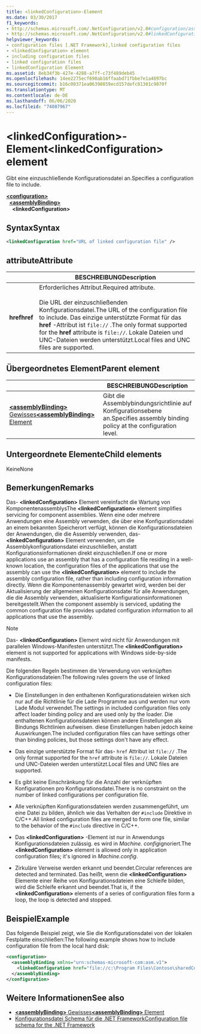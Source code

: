 ```yaml
---
title: <linkedConfiguration>-Element
ms.date: 03/30/2017
f1_keywords:
- http://schemas.microsoft.com/.NetConfiguration/v2.0#configuration/assemblyBinding/linkedConfiguration
- http://schemas.microsoft.com/.NetConfiguration/v2.0#linkedConfiguration
helpviewer_keywords:
- configuration files [.NET Framework],linked configuration files
- <linkedConfiguration> element
- including configuration files
- linked configuration files
- linkedConfiguration Element
ms.assetid: 8eb34f3b-427e-4288-a7ff-c73f489deb45
ms.openlocfilehash: 14ee2275ecf690ab16ffaabd71fbbe7e1a4897bc
ms.sourcegitcommit: b16c00371ea06398859ecd157defc81301c9070f
ms.translationtype: MT
ms.contentlocale: de-DE
ms.lasthandoff: 06/06/2020
ms.locfileid: "74087967"
---
```

# <a name="linkedconfiguration-element"></a><span data-ttu-id="5a4c9-102">\<linkedConfiguration>-Element</span><span class="sxs-lookup"><span data-stu-id="5a4c9-102">\<linkedConfiguration> element</span></span>

<span data-ttu-id="5a4c9-103">Gibt eine einzuschließende Konfigurationsdatei an.</span><span class="sxs-lookup"><span data-stu-id="5a4c9-103">Specifies a configuration file to include.</span></span>

[**\<configuration>**](configuration-element.md)\
&nbsp;&nbsp;[**\<assemblyBinding>**](assemblybinding-element-for-configuration.md)\
&nbsp;&nbsp;&nbsp;&nbsp;**\<linkedConfiguration>**

## <a name="syntax"></a><span data-ttu-id="5a4c9-104">Syntax</span><span class="sxs-lookup"><span data-stu-id="5a4c9-104">Syntax</span></span>

```xml
<linkedConfiguration href="URL of linked configuration file" />
```

## <a name="attribute"></a><span data-ttu-id="5a4c9-105">attribute</span><span class="sxs-lookup"><span data-stu-id="5a4c9-105">Attribute</span></span>

|           | <span data-ttu-id="5a4c9-106">BESCHREIBUNG</span><span class="sxs-lookup"><span data-stu-id="5a4c9-106">Description</span></span> |
| --------- | ----------- |
| <span data-ttu-id="5a4c9-107">**href**</span><span class="sxs-lookup"><span data-stu-id="5a4c9-107">**href**</span></span>  | <span data-ttu-id="5a4c9-108">Erforderliches Attribut.</span><span class="sxs-lookup"><span data-stu-id="5a4c9-108">Required attribute.</span></span><br><br><span data-ttu-id="5a4c9-109">Die URL der einzuschließenden Konfigurationsdatei.</span><span class="sxs-lookup"><span data-stu-id="5a4c9-109">The URL of the configuration file to include.</span></span> <span data-ttu-id="5a4c9-110">Das einzige unterstützte Format für das **href** -Attribut ist `file://` .</span><span class="sxs-lookup"><span data-stu-id="5a4c9-110">The only format supported for the **href** attribute is `file://`.</span></span> <span data-ttu-id="5a4c9-111">Lokale Dateien und UNC-Dateien werden unterstützt.</span><span class="sxs-lookup"><span data-stu-id="5a4c9-111">Local files and UNC files are supported.</span></span> |

## <a name="parent-element"></a><span data-ttu-id="5a4c9-112">Übergeordnetes Element</span><span class="sxs-lookup"><span data-stu-id="5a4c9-112">Parent element</span></span>

|     | <span data-ttu-id="5a4c9-113">BESCHREIBUNG</span><span class="sxs-lookup"><span data-stu-id="5a4c9-113">Description</span></span> |
| --- | ----------- |
| [<span data-ttu-id="5a4c9-114">**\<assemblyBinding>** Gewisses</span><span class="sxs-lookup"><span data-stu-id="5a4c9-114">**\<assemblyBinding>** Element</span></span>](assemblybinding-element-for-configuration.md) | <span data-ttu-id="5a4c9-115">Gibt die Assemblybindungsrichtlinie auf Konfigurationsebene an.</span><span class="sxs-lookup"><span data-stu-id="5a4c9-115">Specifies assembly binding policy at the configuration level.</span></span> |

## <a name="child-elements"></a><span data-ttu-id="5a4c9-116">Untergeordnete Elemente</span><span class="sxs-lookup"><span data-stu-id="5a4c9-116">Child elements</span></span>

<span data-ttu-id="5a4c9-117">Keine</span><span class="sxs-lookup"><span data-stu-id="5a4c9-117">None</span></span>

## <a name="remarks"></a><span data-ttu-id="5a4c9-118">Bemerkungen</span><span class="sxs-lookup"><span data-stu-id="5a4c9-118">Remarks</span></span>

<span data-ttu-id="5a4c9-119">Das- **\<linkedConfiguration>** Element vereinfacht die Wartung von Komponentenassemblys</span><span class="sxs-lookup"><span data-stu-id="5a4c9-119">The **\<linkedConfiguration>** element simplifies servicing for component assemblies.</span></span> <span data-ttu-id="5a4c9-120">Wenn eine oder mehrere Anwendungen eine Assembly verwenden, die über eine Konfigurationsdatei an einem bekannten Speicherort verfügt, können die Konfigurationsdateien der Anwendungen, die die Assembly verwenden, das- **\<linkedConfiguration>** Element verwenden, um die Assemblykonfigurationsdatei einzuschließen, anstatt Konfigurationsinformationen direkt einzuschließen.</span><span class="sxs-lookup"><span data-stu-id="5a4c9-120">If one or more applications use an assembly that has a configuration file residing in a well-known location, the configuration files of the applications that use the assembly can use the **\<linkedConfiguration>** element to include the assembly configuration file, rather than including configuration information directly.</span></span> <span data-ttu-id="5a4c9-121">Wenn die Komponentenassembly gewartet wird, werden bei der Aktualisierung der allgemeinen Konfigurationsdatei für alle Anwendungen, die die Assembly verwenden, aktualisierte Konfigurationsinformationen bereitgestellt.</span><span class="sxs-lookup"><span data-stu-id="5a4c9-121">When the component assembly is serviced, updating the common configuration file provides updated configuration information to all applications that use the assembly.</span></span>

> [!NOTE]
> <span data-ttu-id="5a4c9-122">Das- **\<linkedConfiguration>** Element wird nicht für Anwendungen mit parallelen Windows-Manifesten unterstützt.</span><span class="sxs-lookup"><span data-stu-id="5a4c9-122">The **\<linkedConfiguration>** element is not supported for applications with Windows side-by-side manifests.</span></span>

<span data-ttu-id="5a4c9-123">Die folgenden Regeln bestimmen die Verwendung von verknüpften Konfigurationsdateien:</span><span class="sxs-lookup"><span data-stu-id="5a4c9-123">The following rules govern the use of linked configuration files:</span></span>

- <span data-ttu-id="5a4c9-124">Die Einstellungen in den enthaltenen Konfigurationsdateien wirken sich nur auf die Richtlinie für die Lade Programme aus und werden nur vom Lade Modul verwendet.</span><span class="sxs-lookup"><span data-stu-id="5a4c9-124">The settings in included configuration files only affect loader binding policy and are used only by the loader.</span></span> <span data-ttu-id="5a4c9-125">Die enthaltenen Konfigurationsdateien können andere Einstellungen als Bindungs Richtlinien aufweisen. diese Einstellungen haben jedoch keine Auswirkungen.</span><span class="sxs-lookup"><span data-stu-id="5a4c9-125">The included configuration files can have settings other than binding policies, but those settings don't have any effect.</span></span>

- <span data-ttu-id="5a4c9-126">Das einzige unterstützte Format für das- `href` Attribut ist `file://` .</span><span class="sxs-lookup"><span data-stu-id="5a4c9-126">The only format supported for the `href` attribute is `file://`.</span></span> <span data-ttu-id="5a4c9-127">Lokale Dateien und UNC-Dateien werden unterstützt.</span><span class="sxs-lookup"><span data-stu-id="5a4c9-127">Local files and UNC files are supported.</span></span>

- <span data-ttu-id="5a4c9-128">Es gibt keine Einschränkung für die Anzahl der verknüpften Konfigurationen pro Konfigurationsdatei.</span><span class="sxs-lookup"><span data-stu-id="5a4c9-128">There is no constraint on the number of linked configurations per configuration file.</span></span>

- <span data-ttu-id="5a4c9-129">Alle verknüpften Konfigurationsdateien werden zusammengeführt, um eine Datei zu bilden, ähnlich wie das Verhalten der `#include` Direktive in C/C++.</span><span class="sxs-lookup"><span data-stu-id="5a4c9-129">All linked configuration files are merged to form one file, similar to the behavior of the `#include` directive in C/C++.</span></span>

- <span data-ttu-id="5a4c9-130">Das **\<linkedConfiguration>** -Element ist nur in Anwendungs Konfigurationsdateien zulässig. es wird in *Machine. config*ignoriert.</span><span class="sxs-lookup"><span data-stu-id="5a4c9-130">The **\<linkedConfiguration>** element is allowed only in application configuration files; it's ignored in *Machine.config*.</span></span>

- <span data-ttu-id="5a4c9-131">Zirkuläre Verweise werden erkannt und beendet.</span><span class="sxs-lookup"><span data-stu-id="5a4c9-131">Circular references are detected and terminated.</span></span> <span data-ttu-id="5a4c9-132">Das heißt, wenn die **\<linkedConfiguration>** Elemente einer Reihe von Konfigurationsdateien eine Schleife bilden, wird die Schleife erkannt und beendet.</span><span class="sxs-lookup"><span data-stu-id="5a4c9-132">That is, if the **\<linkedConfiguration>** elements of a series of configuration files form a loop, the loop is detected and stopped.</span></span>

## <a name="example"></a><span data-ttu-id="5a4c9-133">Beispiel</span><span class="sxs-lookup"><span data-stu-id="5a4c9-133">Example</span></span>

<span data-ttu-id="5a4c9-134">Das folgende Beispiel zeigt, wie Sie die Konfigurationsdatei von der lokalen Festplatte einschließen:</span><span class="sxs-lookup"><span data-stu-id="5a4c9-134">The following example shows how to include configuration file from the local hard disk:</span></span>

```xml
<configuration>
  <assemblyBinding xmlns="urn:schemas-microsoft-com:asm.v1">
    <linkedConfiguration href="file://c:\Program Files\Contoso\sharedConfig.xml"/>
  </assemblyBinding>
</configuration>
```

## <a name="see-also"></a><span data-ttu-id="5a4c9-135">Weitere Informationen</span><span class="sxs-lookup"><span data-stu-id="5a4c9-135">See also</span></span>

- [<span data-ttu-id="5a4c9-136">**\<assemblyBinding>** Gewisses</span><span class="sxs-lookup"><span data-stu-id="5a4c9-136">**\<assemblyBinding>** Element</span></span>](assemblybinding-element-for-configuration.md)
- [<span data-ttu-id="5a4c9-137">Konfigurationsdatei Schema für die .NET Framework</span><span class="sxs-lookup"><span data-stu-id="5a4c9-137">Configuration file schema for the .NET Framework</span></span>](index.md)
